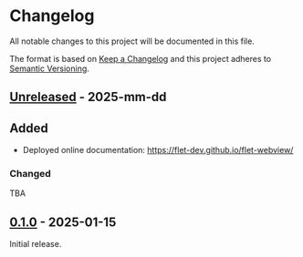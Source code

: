 # Changelog

All notable changes to this project will be documented in this file.

The format is based on [Keep a Changelog](http://keepachangelog.com/en/1.0.0/)
and this project adheres to [Semantic Versioning](http://semver.org/spec/v2.0.0.html).

## [Unreleased] - 2025-mm-dd

## Added

- Deployed online documentation: https://flet-dev.github.io/flet-webview/

### Changed

TBA

## [0.1.0] - 2025-01-15

Initial release.


[Unreleased]: https://github.com/flet-dev/flet-lottie/compare/0.1.0...HEAD

[0.1.0]: https://github.com/flet-dev/flet-lottie/releases/tag/0.1.0